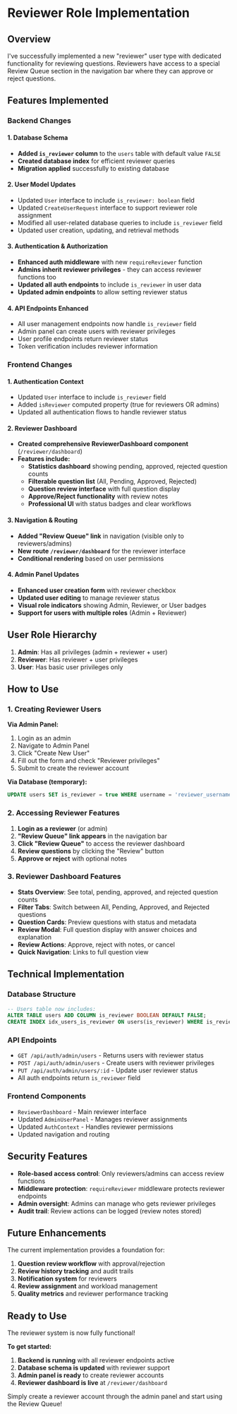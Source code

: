 # Reviewer Role Implementation

## Overview

I've successfully implemented a new "reviewer" user type with dedicated functionality for reviewing questions. Reviewers have access to a special Review Queue section in the navigation bar where they can approve or reject questions.

## Features Implemented

### Backend Changes

#### 1. Database Schema
- **Added `is_reviewer` column** to the `users` table with default value `FALSE`
- **Created database index** for efficient reviewer queries
- **Migration applied** successfully to existing database

#### 2. User Model Updates
- Updated `User` interface to include `is_reviewer: boolean` field
- Updated `CreateUserRequest` interface to support reviewer role assignment
- Modified all user-related database queries to include `is_reviewer` field
- Updated user creation, updating, and retrieval methods

#### 3. Authentication & Authorization
- **Enhanced auth middleware** with new `requireReviewer` function
- **Admins inherit reviewer privileges** - they can access reviewer functions too
- **Updated all auth endpoints** to include `is_reviewer` in user data
- **Updated admin endpoints** to allow setting reviewer status

#### 4. API Endpoints Enhanced
- All user management endpoints now handle `is_reviewer` field
- Admin panel can create users with reviewer privileges
- User profile endpoints return reviewer status
- Token verification includes reviewer information

### Frontend Changes

#### 1. Authentication Context
- Updated `User` interface to include `is_reviewer` field
- Added `isReviewer` computed property (true for reviewers OR admins)
- Updated all authentication flows to handle reviewer status

#### 2. Reviewer Dashboard
- **Created comprehensive ReviewerDashboard component** (`/reviewer/dashboard`)
- **Features include:**
  - **Statistics dashboard** showing pending, approved, rejected question counts
  - **Filterable question list** (All, Pending, Approved, Rejected)
  - **Question review interface** with full question display
  - **Approve/Reject functionality** with review notes
  - **Professional UI** with status badges and clear workflows

#### 3. Navigation & Routing
- **Added "Review Queue" link** in navigation (visible only to reviewers/admins)
- **New route `/reviewer/dashboard`** for the reviewer interface
- **Conditional rendering** based on user permissions

#### 4. Admin Panel Updates
- **Enhanced user creation form** with reviewer checkbox
- **Updated user editing** to manage reviewer status
- **Visual role indicators** showing Admin, Reviewer, or User badges
- **Support for users with multiple roles** (Admin + Reviewer)

## User Role Hierarchy

1. **Admin**: Has all privileges (admin + reviewer + user)
2. **Reviewer**: Has reviewer + user privileges
3. **User**: Has basic user privileges only

## How to Use

### 1. Creating Reviewer Users

**Via Admin Panel:**
1. Login as an admin
2. Navigate to Admin Panel
3. Click "Create New User"
4. Fill out the form and check "Reviewer privileges"
5. Submit to create the reviewer account

**Via Database (temporary):**
```sql
UPDATE users SET is_reviewer = true WHERE username = 'reviewer_username';
```

### 2. Accessing Reviewer Features

1. **Login as a reviewer** (or admin)
2. **"Review Queue" link appears** in the navigation bar
3. **Click "Review Queue"** to access the reviewer dashboard
4. **Review questions** by clicking the "Review" button
5. **Approve or reject** with optional notes

### 3. Reviewer Dashboard Features

- **Stats Overview**: See total, pending, approved, and rejected question counts
- **Filter Tabs**: Switch between All, Pending, Approved, and Rejected questions
- **Question Cards**: Preview questions with status and metadata
- **Review Modal**: Full question display with answer choices and explanation
- **Review Actions**: Approve, reject with notes, or cancel
- **Quick Navigation**: Links to full question view

## Technical Implementation

### Database Structure
```sql
-- Users table now includes:
ALTER TABLE users ADD COLUMN is_reviewer BOOLEAN DEFAULT FALSE;
CREATE INDEX idx_users_is_reviewer ON users(is_reviewer) WHERE is_reviewer = true;
```

### API Endpoints
- `GET /api/auth/admin/users` - Returns users with reviewer status
- `POST /api/auth/admin/users` - Create users with reviewer privileges
- `PUT /api/auth/admin/users/:id` - Update user reviewer status
- All auth endpoints return `is_reviewer` field

### Frontend Components
- `ReviewerDashboard` - Main reviewer interface
- Updated `AdminUserPanel` - Manages reviewer assignments
- Updated `AuthContext` - Handles reviewer permissions
- Updated navigation and routing

## Security Features

- **Role-based access control**: Only reviewers/admins can access review functions
- **Middleware protection**: `requireReviewer` middleware protects reviewer endpoints
- **Admin oversight**: Admins can manage who gets reviewer privileges
- **Audit trail**: Review actions can be logged (review notes stored)

## Future Enhancements

The current implementation provides a foundation for:
1. **Question review workflow** with approval/rejection
2. **Review history tracking** and audit trails
3. **Notification system** for reviewers
4. **Review assignment** and workload management
5. **Quality metrics** and reviewer performance tracking

## Ready to Use

The reviewer system is now fully functional! 

**To get started:**
1. **Backend is running** with all reviewer endpoints active
2. **Database schema is updated** with reviewer support
3. **Admin panel is ready** to create reviewer accounts  
4. **Reviewer dashboard is live** at `/reviewer/dashboard`

Simply create a reviewer account through the admin panel and start using the Review Queue!